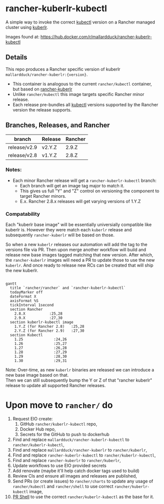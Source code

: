 # rancher-kuberlr-kubectl
A simple way to invoke the correct [kubectl](https://github.com/rancher/kubectl) version on a Rancher managed cluster using [kuberlr](https://github.com/flavio/kuberlr).

Images found at: https://hub.docker.com/r/mallardduck/rancher-kuberlr-kubectl

## Details
This repo produces a Rancher specific version of kuberlr `mallardduck/rancher-kuberlr:{version}`.

  - This container is analogous to the current `rancher/kubectl` container, but based on [rancher-kuberlr](https://github.com/mallardduck/rancher-kuberlr)
  - Unlike `rancher/kubectl` this image targets specific Rancher minor release.
  - Each release pre-bundles all [kubectl](https://github.com/rancher/kubectl) versions supported by the Rancher version the release supports.

## Branches, Releases, and Rancher
| branch       | Release | Rancher |
|--------------|---------|---------|
| release/v2.9 | v2.Y.Z  | 2.9.Z   |
| release/v2.8 | v1.Y.Z  | 2.8.Z   |

### Notes:
- Each minor Rancher release will get a `rancher-kuberlr-kubectl` branch:
  - Each branch will get an image tag major to match it.
  - This gives us full "Y" and "Z" control on versioning the component to target Rancher minors.
  - E.x. Rancher 2.8.x releases will get varying versions of 1.Y.Z

### Compatability

Each "kuberlr base image" will be essentially universially compatible like kuberlr is.
However they were match each `kuberlr` release and subsequently `rancher-kuberlr` will be based on those.

So when a new `kuberlr` releases our automation will add the tag to the versions file via PR.
Then upon merge another workflow will build and release new base images tagged matching that new version.
After which, the `rancher-kuberlr` images will need a PR to update those to use the new `kuberlr`.
And once ready to release new RCs can be created that will ship the new kuberlr.

```mermaid

gantt
  title `rancher/rancher` and `rancher-kuberlr-kubectl`
  todayMarker off
  dateFormat X
  axisFormat %S
  tickInterval 1second
  section Rancher
    2.8.X           :25,28
    2.9.X           :27,30
  section kuberlr-kubectl image
    1.Y.Z (for Rancher 2.8)   :25,28
    2.Y.Z (for Rancher 2.9)   :27,30
  section Kubectl
    1.25              :24,26
    1.26              :25,27
    1.27              :26,28
    1.28              :27,29
    1.29              :28,30
    1.30              :29,31
```

Note: Over-time, as new `kuberlr` binaries are released we can introduce a new base image based on that.  
Then we can still subsequently bump the Y or Z of that "rancher kuberlr" release to update all supported Rancher releases.

# Upon move to `rancher/` do
1. Request EIO create:
   1. GitHub `rancher/kuberlr-kubectl` repo,
   2. Docker Hub repo,
   3. Secrets for the GitHub to push to dockerhub
2. Find and replace `mallardduck/rancher-kuberlr-kubectl` to `rancher/kuberlr-kubectl`,
3. Find and replace `mallardduck/rancher-kuberlr` to `rancher/kuberlr`,
4. Find and replace `rancher-kuberlr-kubectl` to `rancher/kuberlr-kubectl`,
5. Find and replace `rancher-kuberlr` to `rancher/kuberlr`,
6. Update workflows to use EIO provided secrets
7. Add renovate (maybe it'll help catch docker tags used to build)
8. Review CIs and ensure all images and releases are published,
9. Send PRs (or create issues) to `rancher/charts` to update any usage of `rancher/kubectl` and `rancher/shell` to use correct `rancher/kuberlr-kubectl` image,
10. [PR Shell](https://github.com/rancher/shell/pull/249) to use the correct `rancher/kuberlr-kubectl` as the base for it.